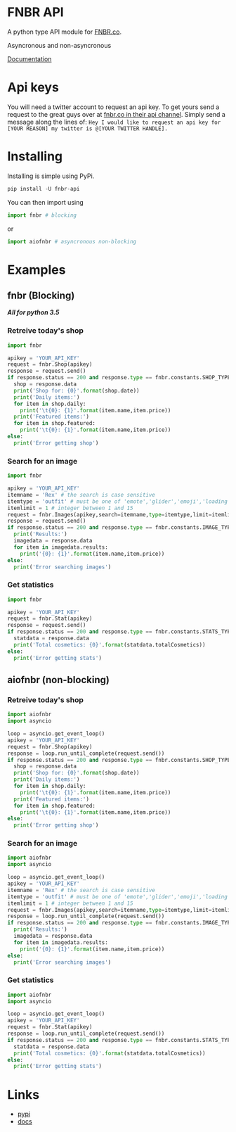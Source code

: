 # FNBR API
A python type API module for [FNBR.co](https://fnbr.co/api).


Asyncronous and non-asyncronous


[Documentation](https://github.com/Douile/fnbr-api/wiki)
# Api keys
You will need a twitter account to request an api key. To get yours send a request to the great guys over at [fnbr.co in their api channel](https://discord.gg/N9VgqK).
Simply send a message along the lines of: `Hey I would like to request an api key for [YOUR REASON] my twitter is @[YOUR TWITTER HANDLE].`

# Installing
Installing is simple using PyPi.
```python
pip install -U fnbr-api
```
You can then import using
```python
import fnbr # blocking
```
or
```python
import aiofnbr # asyncronous non-blocking
```

# Examples
## fnbr (Blocking)
***All for python 3.5***
### Retreive today's shop
```python
import fnbr

apikey = 'YOUR_API_KEY'
request = fnbr.Shop(apikey)
response = request.send()
if response.status == 200 and response.type == fnbr.constants.SHOP_TYPE:
  shop = response.data
  print('Shop for: {0}'.format(shop.date))
  print('Daily items:')
  for item in shop.daily:
    print('\t{0}: {1}'.format(item.name,item.price))
  print('Featured items:')
  for item in shop.featured:
    print('\t{0}: {1}'.format(item.name,item.price))
else:
  print('Error getting shop')
```
### Search for an image
```python
import fnbr

apikey = 'YOUR_API_KEY'
itemname = 'Rex' # the search is case sensitive
itemtype = 'outfit' # must be one of 'emote','glider','emoji','loading','outfit','pickaxe','skydive','umbrella' or 'misc'. not case sensitive
itemlimit = 1 # integer between 1 and 15
request = fnbr.Images(apikey,search=itemname,type=itemtype,limit=itemlimit)
response = request.send()
if response.status == 200 and response.type == fnbr.constants.IMAGE_TYPE:
  print('Results:')
  imagedata = response.data
  for item in imagedata.results:
    print('{0}: {1}'.format(item.name,item.price))
else:
  print('Error searching images')
```
### Get statistics
```python
import fnbr

apikey = 'YOUR_API_KEY'
request = fnbr.Stat(apikey)
response = request.send()
if response.status == 200 and response.type == fnbr.constants.STATS_TYPE:
  statdata = response.data
  print('Total cosmetics: {0}'.format(statdata.totalCosmetics))
else:
  print('Error getting stats')
```
## aiofnbr (non-blocking)
### Retreive today's shop
```python
import aiofnbr
import asyncio

loop = asyncio.get_event_loop()
apikey = 'YOUR_API_KEY'
request = fnbr.Shop(apikey)
response = loop.run_until_complete(request.send())
if response.status == 200 and response.type == fnbr.constants.SHOP_TYPE:
  shop = response.data
  print('Shop for: {0}'.format(shop.date))
  print('Daily items:')
  for item in shop.daily:
    print('\t{0}: {1}'.format(item.name,item.price))
  print('Featured items:')
  for item in shop.featured:
    print('\t{0}: {1}'.format(item.name,item.price))
else:
  print('Error getting shop')
```
### Search for an image
```python
import aiofnbr
import asyncio

loop = asyncio.get_event_loop()
apikey = 'YOUR_API_KEY'
itemname = 'Rex' # the search is case sensitive
itemtype = 'outfit' # must be one of 'emote','glider','emoji','loading','outfit','pickaxe','skydive','umbrella' or 'misc'. not case sensitive
itemlimit = 1 # integer between 1 and 15
request = fnbr.Images(apikey,search=itemname,type=itemtype,limit=itemlimit)
response = loop.run_until_complete(request.send())
if response.status == 200 and response.type == fnbr.constants.IMAGE_TYPE:
  print('Results:')
  imagedata = response.data
  for item in imagedata.results:
    print('{0}: {1}'.format(item.name,item.price))
else:
  print('Error searching images')
```
### Get statistics
```python
import aiofnbr
import asyncio

loop = asyncio.get_event_loop()
apikey = 'YOUR_API_KEY'
request = fnbr.Stat(apikey)
response = loop.run_until_complete(request.send())
if response.status == 200 and response.type == fnbr.constants.STATS_TYPE:
  statdata = response.data
  print('Total cosmetics: {0}'.format(statdata.totalCosmetics))
else:
  print('Error getting stats')
```
# Links
* [pypi](https://pypi.org/project/fnbr-api/)
* [docs](https://github.com/Douile/fnbr-api/wiki)
